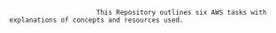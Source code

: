 
                          This Repository outlines six AWS tasks with explanations of concepts and resources used.








